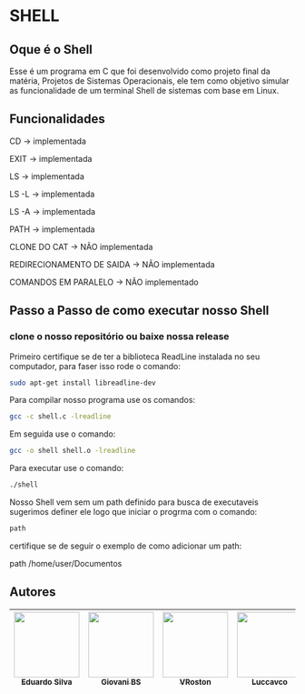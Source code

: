 # SHELL

## Oque é o Shell

Esse é um programa em C que foi desenvolvido como projeto final  da matéria, Projetos de Sistemas Operacionais, ele tem como objetivo simular as funcionalidade de um terminal Shell de sistemas com base em Linux.

## Funcionalidades
CD -> implementada

EXIT -> implementada

LS -> implementada

LS -L -> implementada

LS -A -> implementada

PATH -> implementada

CLONE DO CAT -> NÃO implementada

REDIRECIONAMENTO DE SAIDA -> NÃO implementada

COMANDOS EM PARALELO -> NÃO implementado

## Passo a Passo de como executar nosso Shell

### clone o nosso repositório ou baixe nossa release

Primeiro certifique se de ter a biblioteca ReadLine instalada no seu computador, para faser isso rode o comando:

```sh
sudo apt-get install libreadline-dev
```

Para compilar nosso programa use os comandos:

```sh
gcc -c shell.c -lreadline
```

Em seguida use o comando:

```sh
gcc -o shell shell.o -lreadline
```

Para executar use o comando:

```sh
./shell
```

Nosso Shell vem sem um path definido para busca de executaveis sugerimos definer ele logo que iniciar o progrma com o comando:

```sh
path
```

certifique se de seguir o exemplo de como adicionar um path:

path /home/user/Documentos



## Autores

| [<img src="https://avatars.githubusercontent.com/u/67844545?v=4" width=115><br><sub>Eduardo Silva</sub>](https://github.com/EduardoSilvaS) |  [<img src="https://avatars.githubusercontent.com/u/106974254?v=4" width=115><br><sub>Giovani BS</sub>](https://github.com/GolfBravoSierra) |  [<img src="https://avatars.githubusercontent.com/u/111363981?v=4" width=115><br><sub>VRoston</sub>](https://github.com/VRoston) | [<img src="https://avatars.githubusercontent.com/u/111525582?v=4" width=115><br><sub>Luccavco</sub>](https://github.com/Luccavco) | 
| :---: | :---: | :---: |:---: |
